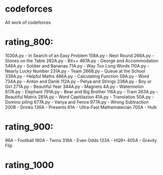 # codeforces
All work of codeforces

# rating_800:
1030A.py    - In Search of an Easy Problem
158A.py     - Next Round
266A.py     - Stones on the Table
282A.py     - Bit++
467A.py     - George and Accommodation
546A.py     - Soldier and Bananas
71A.py      - Way Too Long Words
110A.py     - Nearly Lucky Number
231A.py     - Team
266B.py     - Queue at the School
339A.py     - Helpful Maths
486A.py     - Calculating Function
59A.py      - Word
734A.py     - Anton and Danik
112A.py     - Petya and Strings
236A.py     - Boy or Girl
271A.py     - Beautiful Year
344A.py     - Magnets
4A.py       - Watermelon 
617A.py     - Elephant
791A.py     - Bear and Big Brother
116A.py     - Tram
263A.py     - Beautiful Matrix
281A.py     - Word Capitilazion
41A.py      - Translation
50A.py      - Domino piling
677A.py     - Vanya and Fence
977A.py     - Wrong Subtraction
200B        - Drinks
136A        - Presents
61A         - Ultra-Fast Mathematecian
705A        - Hulk


# rating_900:
96A         - Football
160A        - Twins
318A        - Even Odds
133A        - HQ9+
405A        - Gravity Flip

# rating_1000
